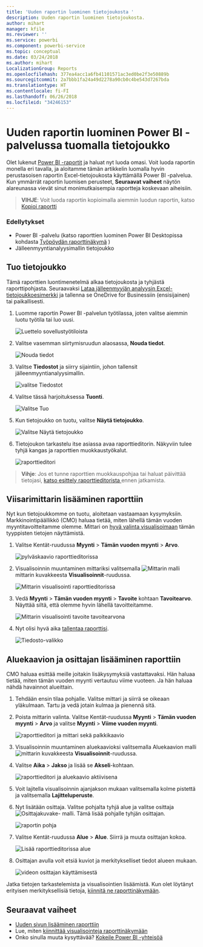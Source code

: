 ```yaml
---
title: 'Uuden raportin luominen tietojoukosta '
description: Uuden raportin luominen tietojoukosta.
author: mihart
manager: kfile
ms.reviewer: ''
ms.service: powerbi
ms.component: powerbi-service
ms.topic: conceptual
ms.date: 03/24/2018
ms.author: mihart
LocalizationGroup: Reports
ms.openlocfilehash: 377ea4acc1a6fb41101571ac3ed0be2f3e50889b
ms.sourcegitcommit: 2a7bbb1fa24a49d2278a90cb0c4be543d7267bda
ms.translationtype: HT
ms.contentlocale: fi-FI
ms.lasthandoff: 06/26/2018
ms.locfileid: "34246153"
---
```

# <a name="create-a-new-report-in-power-bi-service-by-importing-a-dataset"></a>Uuden raportin luominen Power BI -palvelussa tuomalla tietojoukko
Olet lukenut [Power BI -raportit](service-reports.md) ja haluat nyt luoda omasi. Voit luoda raportin monella eri tavalla, ja aloitamme tämän artikkelin luomalla hyvin perustasoisen raportin Excel-tietojoukosta käyttämällä Power BI -palvelua. Kun ymmärrät raportin luomisen perusteet, **Seuraavat vaiheet** näytön alareunassa vievät sinut monimutkaisempia raportteja koskevaan aiheisiin.  

> **VIHJE**: Voit luoda raportin kopioimalla aiemmin luodun raportin, katso [Kopioi raportti](power-bi-report-copy.md)
> 
### <a name="prerequisites"></a>Edellytykset
- Power BI -palvelu (katso raporttien luominen Power BI Desktopissa kohdasta [Työpöydän raporttinäkymä](desktop-report-view.md) )  
- Jälleenmyyntianalyysimallin tietojoukko

## <a name="import-the-dataset"></a>Tuo tietojoukko
Tämä raporttien luontimenetelmä alkaa tietojoukosta ja tyhjästä raporttipohjasta. Seuraavaksi [Lataa jälleenmyyjän analyysin Excel-tietojoukkoesimerkki](http://go.microsoft.com/fwlink/?LinkId=529778) ja tallenna se OneDrive for Businessiin (ensisijainen) tai paikallisesti.

1. Luomme raportin Power BI -palvelun työtilassa, joten valitse aiemmin luotu työtila tai luo uusi.
   
   ![Luettelo sovellustyötiloista](media/service-report-create-new/power-bi-workspaces2.png)
2. Valitse vasemman siirtymisruudun alaosassa, **Nouda tiedot**.
   
   ![Nouda tiedot](media/service-report-create-new/power-bi-get-data3.png)
3. Valitse **Tiedostot** ja siirry sijaintiin, johon tallensit jälleenmyyntianalyysimallin.
   
    ![valitse Tiedostot](media/service-report-create-new/power-bi-select-files.png)
4. Valitse tässä harjoituksessa **Tuonti**.
   
   ![Valitse Tuo](media/service-report-create-new/power-bi-import.png)
5. Kun tietojoukko on tuotu, valitse **Näytä tietojoukko**.
   
   ![Valitse Näytä tietojoukko](media/service-report-create-new/power-bi-view-dataset.png)
6. Tietojoukon tarkastelu itse asiassa avaa raporttieditorin.  Näkyviin tulee tyhjä kangas ja raporttien muokkaustyökalut.
   
   ![raporttieditori](media/service-report-create-new/power-bi-blank-report.png)

> **Vihje**: Jos et tunne raporttien muokkauspohjaa tai haluat päivittää tietojasi, [katso esittely raporttieditorista ](service-the-report-editor-take-a-tour.md) ennen jatkamista.
> 
> 

## <a name="add-a-radial-gauge-to-the-report"></a>Viisarimittarin lisääminen raporttiin
Nyt kun tietojoukkomme on tuotu, aloitetaan vastaamaan kysymyksiin.  Markkinointipäällikkö (CMO) haluaa tietää, miten lähellä tämän vuoden myyntitavoitteitamme olemme. Mittari on [hyvä valinta visualisoimaan](power-bi-report-visualizations.md) tämän tyyppisten tietojen näyttämistä.

1. Valitse Kentät-ruudussa **Myynti**  >  **Tämän vuoden myynti** > **Arvo**.
   
    ![pylväskaavio raporttieditorissa](media/service-report-create-new/power-bi-report-step1.png)
2. Visualisoinnin muuntaminen mittariksi valitsemalla ![Mittarin malli](media/service-report-create-new/powerbi-gauge-icon.png) mittarin kuvakkeesta **Visualisoinnit**-ruudussa.
   
    ![Mittarin visualisointi raporttieditorissa](media/service-report-create-new/power-bi-report-step2.png)
3. Vedä **Myynti** > **Tämän vuoden myynti** > **Tavoite** kohtaan **Tavoitearvo**. Näyttää siltä, että olemme hyvin lähellä tavoitteitamme.
   
    ![Mittarin visualisointi tavoite tavoitearvona](media/service-report-create-new/power-bi-report-step3.png)
4. Nyt olisi hyvä aika [tallentaa raporttisi](service-report-save.md).
   
   ![Tiedosto-valikko](media/service-report-create-new/powerbi-save.png)

## <a name="add-an-area-chart-and-slicer-to-the-report"></a>Aluekaavion ja osittajan lisääminen raporttiin
CMO haluaa esittää meille joitakin lisäkysymyksiä vastattavaksi. Hän haluaa tietää, miten tämän vuoden myynti vertautuu viime vuoteen. Ja hän haluaa nähdä havainnot alueittain.

1. Tehdään ensin tilaa pohjalle. Valitse mittari ja siirrä se oikeaan yläkulmaan. Tartu ja vedä jotain kulmaa ja pienennä sitä.
2. Poista mittarin valinta. Valitse Kentät-ruudussa **Myynti** > **Tämän vuoden myynti** > **Arvo** ja valitse **Myynti**  >  **Viime vuoden myynti**.
   
    ![raporttieditori ja mittari sekä palkkikaavio](media/service-report-create-new/power-bi-report-step4.png)
3. Visualisoinnin muuntaminen aluekaavioksi valitsemalla Aluekaavion malli ![mittarin kuvakkeesta](media/service-report-create-new/power-bi-areachart-icon.png) **Visualisoinnit**-ruudussa.
4. Valitse **Aika**  >  **Jakso** ja lisää se **Akseli**-kohtaan.
   
    ![raporttieditori ja aluekaavio aktiivisena](media/service-report-create-new/power-bi-report-step5.png)
5. Voit lajitella visualisoinnin ajanjakson mukaan valitsemalla kolme pistettä ja valitsemalla **Lajitteluperuste**.
6. Nyt lisätään osittaja. Valitse pohjalta tyhjä alue ja valitse osittaja ![Osittajakuvake-](media/service-report-create-new/power-bi-slicer-icon.png)    malli. Tämä lisää pohjalle tyhjän osittajan.
   
    ![raportin pohja](media/service-report-create-new/power-bi-report-step6.png)    
7. Valitse Kentät-ruudussa **Alue** > **Alue**. Siirrä ja muuta osittajan kokoa.
   
    ![Lisää raporttieditorissa alue](media/service-report-create-new/power-bi-report-step7.png)  
8. Osittajan avulla voit etsiä kuviot ja merkitykselliset tiedot alueen mukaan.
   
   ![videon osittajan käyttämisestä](media/service-report-create-new/power-bi-slicer-video2.gif)  

Jatka tietojen tarkastelemista ja visualisointien lisäämistä. Kun olet löytänyt erityisen merkityksellisiä tietoja, [kiinnitä ne raporttinäkymään](service-dashboard-pin-tile-from-report.md).

## <a name="next-steps"></a>Seuraavat vaiheet
* [Uuden sivun lisääminen raporttiin](power-bi-report-add-page.md)  
* Lue, miten [kiinnittää visualisointeja raporttinäkymään](service-dashboard-pin-tile-from-report.md)   
* Onko sinulla muuta kysyttävää? [Kokeile Power BI -yhteisöä](http://community.powerbi.com/)


